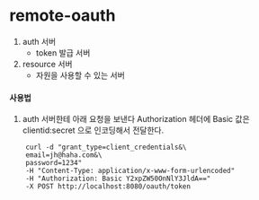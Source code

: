 # remote-oauth

1. auth 서버
   - token 발급 서버
2. resource 서버
   - 자원을 사용할 수 있는 서버

#### 사용법

1. auth 서버한테 아래 요청을 보낸다 Authorization 헤더에 Basic 값은 clientid:secret 으로 인코딩해서 전달한다.
```
    curl -d "grant_type=client_credentials&\
    email=jh@haha.com&\
    password=1234"
    -H "Content-Type: application/x-www-form-urlencoded"
    -H "Authorization: Basic Y2xpZW50OnNlY3JldA=="
    -X POST http://localhost:8080/oauth/token
```
